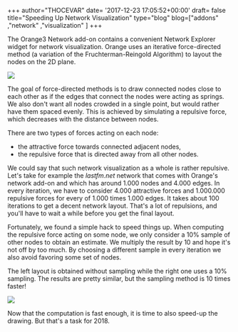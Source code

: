 +++
author="THOCEVAR"
date= '2017-12-23 17:05:52+00:00'
draft= false
title="Speeding Up Network Visualization"
type="blog"
blog=["addons" ,"network" ,"visualization" ]
+++

The Orange3 Network add-on contains a convenient Network Explorer widget for network visualization. Orange uses an iterative force-directed method (a variation of the Fruchterman-Reingold Algorithm) to layout the nodes on the 2D plane.

![](/images/2017/12/network-schema.png)


The goal of force-directed methods is to draw connected nodes close to each other as if the edges that connect the nodes were acting as springs. We also don't want all nodes crowded in a single point, but would rather have them spaced evenly. This is achieved by simulating a repulsive force, which decreases with the distance between nodes.

There are two types of forces acting on each node:

  * the attractive force towards connected adjacent nodes,
  * the repulsive force that is directed away from all other nodes.

We could say that such network visualization as a whole is rather repulsive. Let's take for example the _lastfm.net_ network that comes with Orange's network add-on and which has around 1.000 nodes and 4.000 edges. In every iteration, we have to consider 4.000 attractive forces and 1.000.000 repulsive forces for every of 1.000 times 1.000 edges. It takes about 100 iterations to get a decent network layout. That's a lot of repulsions, and you'll have to wait a while before you get the final layout.

Fortunately, we found a simple hack to speed things up. When computing the repulsive force acting on some node, we only consider a 10% sample of other nodes to obtain an estimate. We multiply the result by 10 and hope it's not off by too much. By choosing a different sample in every iteration we also avoid favoring some set of nodes.

The left layout is obtained without sampling while the right one uses a 10% sampling. The results are pretty similar, but the sampling method is 10 times faster!

![](/images/2017/12/layout-compare.png)


Now that the computation is fast enough, it is time to also speed-up the drawing. But that's a task for 2018.
